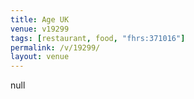 ```yaml
---
title: Age UK
venue: v19299
tags: [restaurant, food, "fhrs:371016"]
permalink: /v/19299/
layout: venue
---
```

null